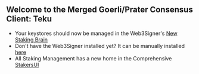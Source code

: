 ## Welcome to the Merged Goerli/Prater Consensus Client: Teku

- Your keystores should now be managed in the Web3Signer's [New Staking Brain](http://brain.web3signer-prater.dappnode/)
- Don't have the Web3Signer installed yet? It can be manually installed [here](http://my.dappnode/#/installer/web3signer-prater.dnp.dappnode.eth)
- All Staking Management has a new home in the Comprehensive [StakersUI](http://my.dappnode/#/stakers/prater)
